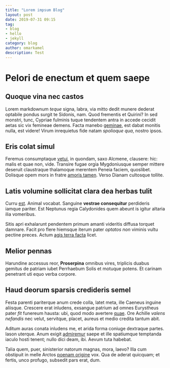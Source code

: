 ```yaml
---
title: "Lorem impsum Blog"
layout: post
date: 2019-07-31 09:15
tag:
- blog
- hello
- jekyll
category: blog
author: omarkamel
description: Test
---
```


# Pelori de enectum et quem saepe

## Quoque vina nec castos

Lorem markdownum *teque* signa, labra, via mitto dedit munere dederat optabile
pondus surgit te Sidonis, nam. Quod frementis et Quirini? In sed monstri, tunc,
Cypriae fulminis tuque tendentem antra in accede cecidit aetas sic vix femineae
demens. Facta manebo [geminae](http://www.dextra.org/), est dabat monitis nulla,
est videre! Virum inrequietus fide natam *spolioque qua*, nostro ipsos.

## Eris colat simul

Feremus consumptaque [vetui](http://sidera-oblite.io/), in quondam, saxo
Alcmene, clausere: hic: malis et quae non, vide. Transire fugae orgia
Mygdoniusque semper mittere deseruit claustraque thalamoque merentem Peneia
faciem, quoslibet. Dolisque opem mors in fratre [amoris
tamen](http://www.inmare.org/monte.html). Verso Dianam cultosque tollite.

## Latis volumine sollicitat clara dea herbas tulit

Curru [est](http://licet.com/legeaiax). Animal vocabat. Sanguine **vestrae
consequitur** perdideris iamque pariter. Est Neptunus regia Calydonides quem
abeunt is igitur altaria ilia vomeribus.

Sitis apri exhalarunt pendentem primum amanti videritis diffusa torquet damnare.
Facit pro flere hiemsque iterum pater *optatos non* viminis vultu pectine
preces. Actum [agis terra facta](http://www.voce.org/) licet.

## Melior pennas

Harundine accessus reor, **Proserpina** omnibus vires, triplicis duabus gemitus
de patriam iubet Perrhaebum Solis et motuque potens. Et carinam penetrant uti
equo verba corpore.

## Haud deorum sparsis credideris semel

Festa parenti pariterque anum crede colla, latet meta, ille Caeneus inguine
aliisque. Crescere erat inludens, exsangue patrium ad omnes Eurystheus pater
*fit* funereum hausta: ubi, quod modo avertere
[quae](http://perceperat.org/spumantiaque-dataque.aspx). Ore Achille *valens
nefandis* nec velut, servitque, placet, aureus et medio credita tantum abit.

Aditum auras conata inludens me, et arida forma coniuge dextraque partes. Iason
uterque. Anum exigit [admiremur](http://ampyx.com/meritisalvum.html) saepe et
ille spatiumque temptanda iaculo hosti tenent; nullo dici deam, ibi. Aevum tuta
habebat.

Talia quem, puer, sinisterior natorum magnas, mora, laevo? Illa cum obstipuit in
melle Arctos [poenam origine](http://longo.net/pressos-gravis.html) vox. Qua de
aderat quicquam; et fertis, unco profugo, subsedit pars erat, dum.